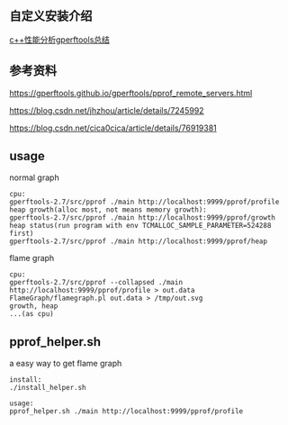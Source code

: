 ## 自定义安装介绍
[c++性能分析gperftools总结](http://weakyon.com/2018/08/16/summarize-of-gperftools.html)

## 参考资料
https://gperftools.github.io/gperftools/pprof_remote_servers.html

https://blog.csdn.net/jhzhou/article/details/7245992

https://blog.csdn.net/cica0cica/article/details/76919381

## usage

normal graph

```
cpu: 
gperftools-2.7/src/pprof ./main http://localhost:9999/pprof/profile
heap growth(alloc most, not means memory growth):
gperftools-2.7/src/pprof ./main http://localhost:9999/pprof/growth
heap status(run program with env TCMALLOC_SAMPLE_PARAMETER=524288 first)
gperftools-2.7/src/pprof ./main http://localhost:9999/pprof/heap
```

flame graph

```
cpu:
gperftools-2.7/src/pprof --collapsed ./main http://localhost:9999/pprof/profile > out.data
FlameGraph/flamegraph.pl out.data > /tmp/out.svg
growth, heap
...(as cpu)
```


## pprof\_helper.sh 

a easy way to get flame graph

```
install:
./install_helper.sh

usage:
pprof_helper.sh ./main http://localhost:9999/pprof/profile
```
